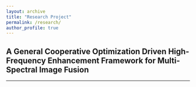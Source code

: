 ```yaml
---
layout: archive
title: "Research Project"
permalink: /research/
author_profile: true
---
```


## A General Cooperative Optimization Driven High-Frequency Enhancement Framework for Multi-Spectral Image Fusion
---


